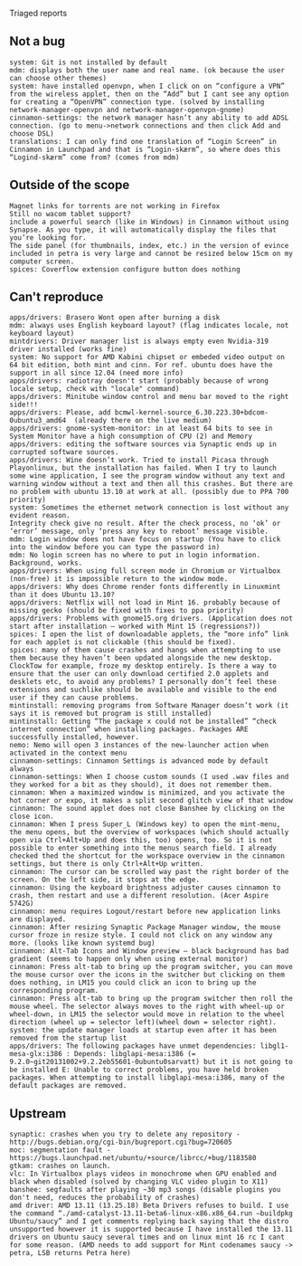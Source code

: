 Triaged reports

Not a bug 
---------
	system: Git is not installed by default
	mdm: displays both the user name and real name. (ok because the user can choose other themes)
	system: have installed openvpn, when I click on on “configure a VPN” from the wireless applet, then on the “Add” but I cant see any option for creating a “OpenVPN” connection type. (solved by installing network-manager-openvpn and network-manager-openvpn-gnome)
	cinnamon-settings: the network manager hasn’t any ability to add ADSL connection. (go to menu->network connections and then click Add and choose DSL) 
	translations: I can only find one translation of “Login Screen” in Cinnamon in Launchpad and that is “Login-skærm”, so where does this “Logind-skærm” come from? (comes from mdm)

Outside of the scope
--------------------
	Magnet links for torrents are not working in Firefox
	Still no wacom tablet support?
	include a powerful search (like in Windows) in Cinnamon without using Synapse. As you type, it will automatically display the files that you’re looking for.	
	The side panel (for thumbnails, index, etc.) in the version of evince included in petra is very large and cannot be resized below 15cm on my computer screen.
	spices: Coverflow extension configure button does nothing

Can't reproduce
---------------------------------
	apps/drivers: Brasero Wont open after burning a disk
	mdm: always uses English keyboard layout? (flag indicates locale, not keyboard layout)
	mintdrivers: Driver manager list is always empty even Nvidia-319 driver installed (works fine)				
	system: No support for AMD Kabini chipset or embeded video output on 64 bit edition, both mint and cinn. For ref. ubuntu does have the support in all since 12.04 (need more info)
    apps/drivers: radiotray doesn't start (probably because of wrong locale setup, check with "locale" command)
	apps/drivers: Minitube window control and menu bar moved to the right side!!!	
	apps/drivers: Please, add bcmwl-kernel-source_6.30.223.30+bdcom-0ubuntu3_amd64	(already there on the live medium)
	apps/drivers: gnome-system-monitor: in at least 64 bits to see in System Monitor have a high consumption of CPU (2) and Memory
	apps/drivers: editing the software sources via Synaptic ends up in corrupted software sources.	
	apps/drivers: Wine doesn’t work. Tried to install Picasa through Playonlinux, but the installation has failed. When I try to launch some wine application, I see the program window without any text and warning window without a text and then all this crashes. But there are no problem with ubuntu 13.10 at work at all. (possibly due to PPA 700 priority)
	system: Sometimes the ethernet network connection is lost without any evident reason.		
	Integrity check give no result. After the check process, no ‘ok’ or ‘error’ message, only ‘press any key to reboot’ message visible.
	mdm: Login window does not have focus on startup (You have to click into the window before you can type the password in)	
	mdm: No login screen has no where to put in login information. Background, works.
	apps/drivers: When using full screen mode in Chromium or Virtualbox (non-free) it is impossible return to the window mode.	
	apps/drivers: Why does Chrome render fonts differently in Linuxmint than it does Ubuntu 13.10?
	apps/drivers: Netflix will not load in Mint 16. probably because of missing gecko (should be fixed with fixes to ppa priority)
	apps/drivers: Problems with gnome15.org drivers. (Application does not start after installation – worked with Mint 15 (regressions?))	
	spices: I open the list of downloadable applets, the “more info” link for each applet is not clickable (this should be fixed).	
	spices: many of them cause crashes and hangs when attempting to use them because they haven’t been updated alongside the new desktop. ClockTow for example, froze my desktop entirely. Is there a way to ensure that the user can only download certified 2.0 applets and desklets etc, to avoid any problems? I personally don’t feel these extensions and suchlike should be available and visible to the end user if they can cause problems.
	mintinstall: removing programs from Software Manager doesn’t work (it says it is removed but program is still installed)
	mintinstall: Getting “The package x could not be installed” “check internet connection” when installing packages. Packages ARE successfully installed, however.	
	nemo: Nemo will open 3 instances of the new-launcher action when activated in the context menu	
	cinnamon-settings: Cinnamon Settings is advanced mode by default always
	cinnamon-settings: When I choose custom sounds (I used .wav files and they worked for a bit as they should), it does not remember them.
    cinnamon: When a maximized window is minimized, and you activate the hot corner or expo, it makes a split second glitch view of that window
	cinnamon: The sound applet does not close Banshee by clicking on the close icon.	
	cinnamon: When I press Super_L (Windows key) to open the mint-menu, the menu opens, but the overview of workspaces (which should actually open via Ctrl+Alt+Up and does this, too) opens, too. So it is not possible to enter something into the menus search field. I already checked thed the shortcut for the workspace overview in the cinnamon settings, but there is only Ctrl+Alt+Up written.	
	cinnamon: The cursor can be scrolled way past the right border of the screen. On the left side, it stops at the edge.
	cinnamon: Using the keyboard brightness adjuster causes cinnamon to crash, then restart and use a different resolution. (Acer Aspire 5742G)
	cinnamon: menu requires Logout/restart before new application links are displayed.
	cinnamon: After resizing Synaptic Package Manager window, the mouse cursor froze in resize style. I could not click on any window any more. (looks like known systemd bug)
	cinnamon: Alt-Tab Icons and Window preview – black background has bad gradient (seems to happen only when using external monitor)
	cinnamon: Press alt-tab to bring up the program switcher, you can move the mouse cursor over the icons in the switcher but clicking on them does nothing, in LM15 you could click an icon to bring up the corresponding program.
	cinnamon: Press alt-tab to bring up the program switcher then roll the mouse wheel. The selector always moves to the right with wheel-up or wheel-down, in LM15 the selector would move in relation to the wheel direction (wheel up = selector left)(wheel down = selector right).
	system: the update manager loads at startup even after it has been removed from the startup list 
	apps/drivers: The following packages have unmet dependencies: libgl1-mesa-glx:i386 : Depends: libglapi-mesa:i386 (= 9.2.0~git20131002+9.2.2eb55601-0ubuntu0sarvatt) but it is not going to be installed E: Unable to correct problems, you have held broken packages. When attempting to install libglapi-mesa:i386, many of the default packages are removed.	

Upstream
--------
	synaptic: crashes when you try to delete any repository - http://bugs.debian.org/cgi-bin/bugreport.cgi?bug=720605
	moc: segmentation fault - https://bugs.launchpad.net/ubuntu/+source/librcc/+bug/1183580
	gtkam: crashes on launch.
	vlc: In Virtualbox plays videos in monochrome when GPU enabled and black when disabled (solved by changing VLC video plugin to X11)
	banshee: segfaults after playing ~30 mp3 songs (disable plugins you don't need, reduces the probability of crashes)
	amd driver: AMD 13.11 (13.25.18) Beta Drivers refuses to build. I use the command “./amd-catalyst-13.11-beta6-linux-x86.x86_64.run –buildpkg Ubuntu/saucy” and I get comments replying back saying that the distro unsupported however it is supported because I have installed the 13.11 drivers on Ubuntu saucy several times and on linux mint 16 rc I cant for some reason.	(AMD needs to add support for Mint codenames saucy -> petra, LSB returns Petra here)
